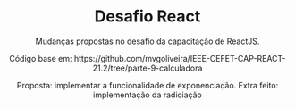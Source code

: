 <h1 align="center">Desafio React</h1>
<p align="center">Mudanças propostas no desafio da capacitação de ReactJS.</p>
<p align="center">Código base em: https://github.com/mvgoliveira/IEEE-CEFET-CAP-REACT-21.2/tree/parte-9-calculadora</p>
<p align="center">Proposta: implementar a funcionalidade de exponenciação. Extra feito: implementação da radiciação</p>